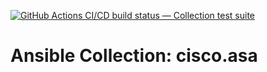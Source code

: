 [![GitHub Actions CI/CD build status — Collection test suite](https://github.com/coll-test/cisco.asa/workflows/Collection%20test%20suite/badge.svg?branch=master)](https://github.com/coll-test/cisco.asa/actions?query=workflow%3A%22Collection%20test%20suite%22)

Ansible Collection: cisco.asa
=================================================